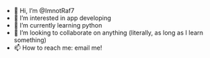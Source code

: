 - 👋 Hi, I’m @ImnotRaf7
- 👀 I’m interested in app developing 
- 🌱 I’m currently learning python
- 💞️ I’m looking to collaborate on anything (literally, as long as I learn something)
- 📫 How to reach me: email me!

<!---
ImnotRaf7/ImnotRaf7 is a ✨ special ✨ repository because its `README.md` (this file) appears on your GitHub profile.
You can click the Preview link to take a look at your changes.
--->
